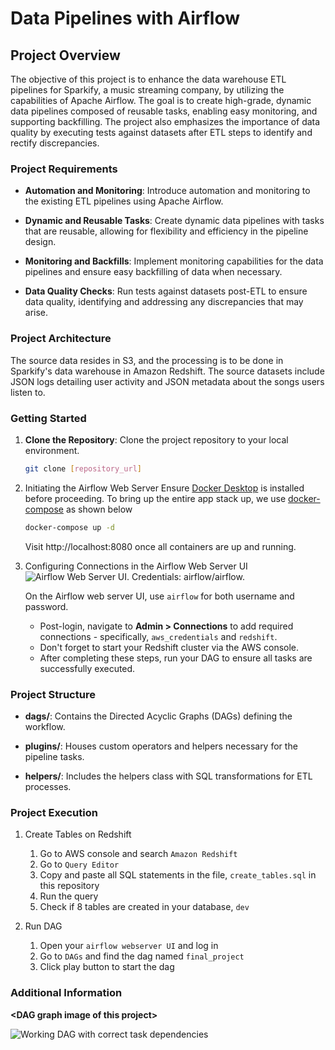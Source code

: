 # Data Pipelines with Airflow

## Project Overview

The objective of this project is to enhance the data warehouse ETL pipelines for Sparkify, a music streaming company, by utilizing the capabilities of Apache Airflow. The goal is to create high-grade, dynamic data pipelines composed of reusable tasks, enabling easy monitoring, and supporting backfilling. The project also emphasizes the importance of data quality by executing tests against datasets after ETL steps to identify and rectify discrepancies.

### Project Requirements

- **Automation and Monitoring**: Introduce automation and monitoring to the existing ETL pipelines using Apache Airflow.
  
- **Dynamic and Reusable Tasks**: Create dynamic data pipelines with tasks that are reusable, allowing for flexibility and efficiency in the pipeline design.

- **Monitoring and Backfills**: Implement monitoring capabilities for the data pipelines and ensure easy backfilling of data when necessary.

- **Data Quality Checks**: Run tests against datasets post-ETL to ensure data quality, identifying and addressing any discrepancies that may arise.

### Project Architecture

The source data resides in S3, and the processing is to be done in Sparkify's data warehouse in Amazon Redshift. The source datasets include JSON logs detailing user activity and JSON metadata about the songs users listen to.

### Getting Started

1. **Clone the Repository**: Clone the project repository to your local environment.

    ```bash
    git clone [repository_url]
    ```

2. Initiating the Airflow Web Server
Ensure [Docker Desktop](https://www.docker.com/products/docker-desktop/) is installed before proceeding.
To bring up the entire app stack up, we use [docker-compose](https://docs.docker.com/engine/reference/commandline/compose_up/) as shown below

    ```bash
    docker-compose up -d
    ```
    
    Visit http://localhost:8080 once all containers are up and running.

3. Configuring Connections in the Airflow Web Server UI
![Airflow Web Server UI. Credentials: `airflow`/`airflow`.](assets/login.png)

    On the Airflow web server UI, use `airflow` for both username and password.
    * Post-login, navigate to **Admin > Connections** to add required connections - specifically, `aws_credentials` and `redshift`.
    * Don't forget to start your Redshift cluster via the AWS console.
    * After completing these steps, run your DAG to ensure all tasks are successfully executed.

### Project Structure

- **dags/**: Contains the Directed Acyclic Graphs (DAGs) defining the workflow.
  
- **plugins/**: Houses custom operators and helpers necessary for the pipeline tasks.

- **helpers/**: Includes the helpers class with SQL transformations for ETL processes.

### Project Execution

1. Create Tables on Redshift

    1. Go to AWS console and search `Amazon Redshift`
    2. Go to `Query Editor`
    3. Copy and paste all SQL statements in the file, `create_tables.sql` in this repository
    4. Run the query
    5. Check if 8 tables are created in your database, `dev`

2. Run DAG

    1. Open your `airflow webserver UI` and log in
    2. Go to `DAGs` and find the dag named `final_project`
    3. Click play button to start the dag

### Additional Information
**\<DAG graph image of this project\>**

![Working DAG with correct task dependencies](assets/final_project_dag_graph2.png)
